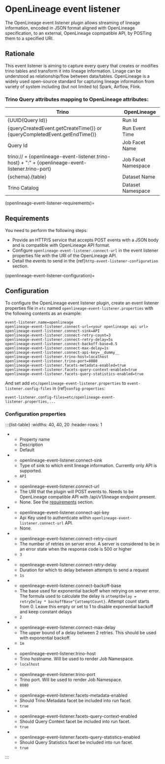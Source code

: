 # OpenLineage event listener

The OpenLineage event listener plugin allows streaming of lineage information, encoded in
JSON format aligned with OpenLineage specification, to an external, OpenLineage copmpatible API, by POSTing them
to a specified URI.

## Rationale

This event listener is aiming to capture every query that creates or modifies trino tables and transform it into lineage
information. Linage can be understood as relationship/flow between data/tables. OpenLineage is a widely used open-source
standard for capturing lineage information from variety of system including (but not limited to) Spark, Airflow, Flink.

### Trino Query attributes mapping to OpenLineage attributes:

| Trino                                                                                              | OpenLineage         |
|----------------------------------------------------------------------------------------------------|---------------------|
| {UUID(Query Id)}                                                                                   | Run Id              |
| {queryCreatedEvent.getCreateTime()} or {queryCompletedEvent.getEndTime()}                          | Run Event Time      |
| Query Id                                                                                           | Job Facet Name      |
| trino:// + {openlineage-event-listener.trino-host} + ":" + {openlineage-event-listener.trino-port} | Job Facet Namespace |
| {schema}.{table}                                                                                   | Dataset Name        |
| Trino Catalog                                                                                      | Dataset Namespace   |

(openlineage-event-listener-requirements)=
## Requirements

You need to perform the following steps:

- Provide an HTTP/S service that accepts POST events with a JSON body and is compatible with OpenLineage API format.
- Configure `openlineage-event-listener.connect-url` in the event listener properties file
  with the URI of the OpenLineage API.
- Detail the events to send in the {ref}`http-event-listener-configuration` section.

(openlineage-event-listener-configuration)=
## Configuration

To configure the OpenLineage event listener plugin, create an event listener properties
file in `etc` named `openlineage-event-listener.properties` with the following contents
as an example:

```properties
event-listener.name=openlineage
openlineage-event-listener.connect-url=<your openlineage api url>
openlineage-event-listener.connect-sink=API
openlineage-event-listener.connect-retry-count=3
openlineage-event-listener.connect-retry-delay=5s
openlineage-event-listener.connect-backoff-base=0.5
openlineage-event-listener.connect-max-delay=1s
openlineage-event-listener.connect-api-key=__dummy__
openlineage-event-listener.trino-host=localhost
openlineage-event-listener.trino-port=8080
openlineage-event-listener.facets-metadata-enabled=true
openlineage-event-listener.facets-query-context-enabled=true
openlineage-event-listener.facets-query-statistics-enabled=true
```

And set add `etc/openlineage-event-listener.properties` to `event-listener.config-files`
in {ref}`config-properties`:

```properties
event-listener.config-files=etc/openlineage-event-listener.properties,...
```

### Configuration properties

:::{list-table}
:widths: 40, 40, 20
:header-rows: 1

* - Property name
  - Description
  - Default

* - openlineage-event-listener.connect-sink
  - Type of sink to which emit lineage information. Currently only API is supported.
  - `API`

* - openlineage-event-listener.connect-url
  - The URI that the plugin will POST events to. Needs to be OpenLineage compatible API with /api/v1/lineage endpoint present.
  - None. See the [requirements](openlineage-event-listener-requirements) section.

* - openlineage-event-listener.connect-api-key
  - Api Key used to authenticate within `openlineage-event-listener.connect-url` API.
  - None.

* - openlineage-event-listener.connect-retry-count
  - The number of retries on server error. A server is considered to be
    in an error state when the response code is 500 or higher
  - `3`

* - openlineage-event-listener.connect-retry-delay
  - Duration for which to delay between attempts to send a request
  - `1s`

* - openlineage-event-listener.connect-backoff-base
  - The base used for exponential backoff when retrying on server error.
    The formula used to calculate the delay is
    `attemptDelay = retryDelay * backoffBase^{attemptCount}`.
    Attempt count starts from 0. Leave this empty or set to 1 to disable
    exponential backoff and keep constant delays
  - `2`

* - openlineage-event-listener.connect-max-delay
  - The upper bound of a delay between 2 retries. This should be
    used with exponential backoff.
  - `1m`

* - openlineage-event-listener.trino-host
  - Trino hostname. Will be used to render Job Namespace.
  - `localhost`

* - openlineage-event-listener.trino-port
  - Trino port. Will be used to render Job Namespace.
  - `8080`

* - openlineage-event-listener.facets-metadata-enabled
  - Should Trino Metadata facet be included into run facet.
  - `true`

* - openlineage-event-listener.facets-query-context-enabled
  - Should Query Context facet be included into run facet.
  - `true`

* - openlineage-event-listener.facets-query-statistics-enabled
  - Should Query Statistics facet be included into run facet.
  - `true`

:::
